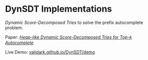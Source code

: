 # DynSDT Implementations
*Dynamic Score-Decomposed Tries* to solve the prefix autocomplete problem.

Paper: [*Heap-like Dynamic Score-Decomposed Tries for Top*-𝑘 *Autocomplete*](https://validark.github.io/DynSDT/)

Live Demo: [validark.github.io/DynSDT/demo](https://validark.github.io/DynSDT/demo)
